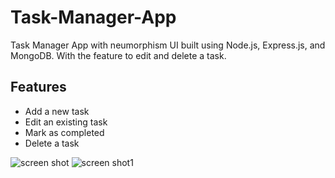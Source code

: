 # Task-Manager-App
Task Manager App with neumorphism UI built using Node.js, Express.js, and MongoDB. With the feature to edit and delete a task.

## Features
- Add a new task
- Edit an existing task
- Mark as completed
- Delete a task

![screen shot](./assests/Screenshot1.png)
![screen shot1](./assests/Screenshot2.png)
